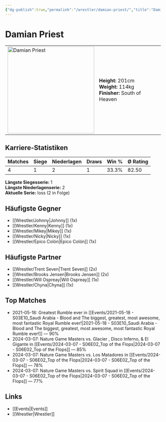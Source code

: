 ```yaml
---
{"dg-publish":true,"permalink":"/wrestler/damian-priest/","title":"Damian Priest","tags":["wrestler"],"noteIcon":""}
---
```



# Damian Priest

<table>
        <tr>
        <td><img src="https://github.com/CptSpaulding1980/choke-slam-wrestling/releases/download/images/Damian_Priest.png" width="280" alt="Damian Priest"></td>
        <td>
        <b>Height:</b> 201cm<br>
        <b>Weight:</b> 114kg<br>
        <b>Finisher:</b> South of Heaven<br>
        </td>
        </tr>
        </table>
        
## Karriere-Statistiken

| Matches | Siege | Niederlagen | Draws | Win % | Ø Rating |
|---------|-------|-------------|-------|-------|-----------|
| 4 | 1 | 2 | 1 | 33.3% | 82.50 |

**Längste Siegesserie:** 1<br>**Längste Niederlagenserie:** 2<br>**Aktuelle Serie:** loss (2 in Folge)


## Häufigste Gegner
- [[Wrestler/Johnny\|Johnny]] (1x)
- [[Wrestler/Kenny\|Kenny]] (1x)
- [[Wrestler/Mikey\|Mikey]] (1x)
- [[Wrestler/Nicky\|Nicky]] (1x)
- [[Wrestler/Epico Colón\|Epico Colón]] (1x)

## Häufigste Partner
- [[Wrestler/Trent Seven\|Trent Seven]] (2x)
- [[Wrestler/Brooks Jensen\|Brooks Jensen]] (2x)
- [[Wrestler/Will Ospreay\|Will Ospreay]] (1x)
- [[Wrestler/Chyna\|Chyna]] (1x)

## Top Matches
- 2021-05-18: Greatest Rumble ever in [[Events/2021-05-18 - S03E10_Saudi Arabia - Blood and The biggest, greatest, most awesome, most fantastic Royal Rumble ever!\|2021-05-18 - S03E10_Saudi Arabia - Blood and The biggest, greatest, most awesome, most fantastic Royal Rumble ever!]] — 90%
- 2024-03-07: Nature Game Masters  vs. Glacier , Disco Inferno, & El Gigante in [[Events/2024-03-07 - S06E02_Top of the Flops\|2024-03-07 - S06E02_Top of the Flops]] — 85%
- 2024-03-07: Nature Game Masters  vs. Los Matadores in [[Events/2024-03-07 - S06E02_Top of the Flops\|2024-03-07 - S06E02_Top of the Flops]] — 78%
- 2024-03-07: Nature Game Masters  vs. Spirit Squad in [[Events/2024-03-07 - S06E02_Top of the Flops\|2024-03-07 - S06E02_Top of the Flops]] — 77%

## Links
- [[Events\|Events]]
- [[Wrestler\|Wrestler]]
